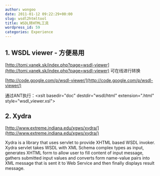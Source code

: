 ```yaml
---
author: wongoo
date: 2011-01-12 09:22:29+00:00
slug: wsdl2htmltool
title: WSDL转HTML工具
wordpress_id: 59
categories: Experience
---
```


## 1. WSDL viewer - 方便易用


[http://tomi.vanek.sk/index.php?page=wsdl-viewer](http://tomi.vanek.sk/index.php?page=wsdl-viewer) 可在线进行转换

[http://code.google.com/p/wsdl-viewer/](http://code.google.com/p/wsdl-viewer/)

通过ANT执行：<xslt basedir="doc" destdir="wsdl/html" extension=".html"  style="wsdl_viewer.xsl"> </xslt>


## 2. Xydra


[http://www.extreme.indiana.edu/xgws/xydra/](http://www.extreme.indiana.edu/xgws/xydra/)

Xydra is a library that uses servlet to provide XHTML based WSDL invoker.      Xydra servlet takes WSDL with XML Schema complex types as input, generates      XHTML form to allow user to fill content of input message, gathers submitted      input values and converts form name-value pairs into XML message that is      sent it to Web Service and then finally displays result message.
